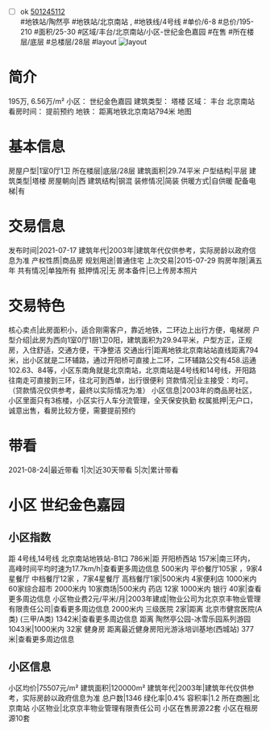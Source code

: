 - [ ] ok [501245112](https://bj.5i5j.com/ershoufang/501245112.html)  
 #地铁站/陶然亭 #地铁站/北京南站 ,  #地铁线/4号线
#单价/6-8 #总价/195-210 #面积/25-30   #区域/丰台/北京南站/小区-世纪金色嘉园 #在售 #所在楼层/底层 #总楼层/28层 #layout 
![layout](http://image2a.5i5j.com/bdir/layout/1d2ebd07ac9d409ca1e3d2038f805db0.jpg_P5.jpg) 
# 简介 
 195万,  6.56万/m² 
小区： 世纪金色嘉园
建筑类型： 塔楼
区域： 丰台 北京南站
看房时间： 提前预约
地铁： 距离地铁北京南站794米 地图
# 基本信息 
 房屋户型|1室0厅1卫
所在楼层|底层/28层
建筑面积|29.74平米
户型结构|平层
建筑类型|塔楼
房屋朝向|西
建筑结构|钢混
装修情况|简装
供暖方式|自供暖
配备电梯|有
# 交易信息 
 发布时间|2021-07-17
建筑年代|2003年|建筑年代仅供参考，实际房龄以政府信息为准
产权性质|商品房
规划用途|普通住宅
上次交易|2015-07-29
购房年限|满五年
共有情况|单独所有
抵押情况|无
房本备件|已上传房本照片
# 交易特色 
 核心卖点|此房面积小，适合刚需客户，靠近地铁，二环边上出行方便，电梯房
户型介绍|此房为西向1室0厅1厨1卫0阳，建筑面积为29.94平米，户型方正，正规房，入住舒适，交通方便，干净整洁
交通出行|距离地铁北京南站站直线距离794米，出小区就是二环辅路，通过开阳桥可直接上二环，二环辅路公交有458.运通102.63、84等，小区东南角就是北京南站，北京南站是4号线和14号线，开阳路往南走可直接到三环，往北可到西单，出行很便利
贷款情况|业主接受：均可。（贷款情况仅供参考，最终以实际情况为准）
小区信息|2003年的商品房社区，小区里面只有3栋楼，小区实行人车分流管理，全天保安执勤
权属抵押|无户口，诚意出售，看房比较方便，需要提前预约
# 带看 
 2021-08-24|最近带看	 1|次|近30天带看	 5|次|累计带看
# 小区 世纪金色嘉园
## 小区指数 
 距 4号线,14号线 北京南站地铁站-B1口 786米|距 开阳桥西站 157米|南三环内， 高峰时间平均时速为17.7km/h|查看更多周边信息
500米内 平价餐厅105家 ，9家4星餐厅
中档餐厅12家 ，7家4星餐厅
高档餐厅1家|500米内 4家便利店
1000米内 60家综合超市
2000米内 10家商场|500米内 药店 12家
1000米内 银行 40家|查看更多周边信息
小区物业费2元/平米/月|2003年建成|物业公司为北京京丰物业管理有限责任公司|查看更多周边信息
2000米内 三级医院 2家|距离 北京市健宫医院(A类) (三甲/A类) 1342米|查看更多周边信息
距离 陶然亭公园-冰雪乐园系列游园 1043米|1000米内 32家 健身房
距离最近健身房阳光游泳培训基地(西城站) 377米|查看更多周边信息
## 小区信息 
 小区均价|75507元/m²
建筑面积|120000m²
建筑年代|2003年|建筑年代仅供参考，实际房龄以政府信息为准
总户数|1346
绿化率|0.4%
容积率|1.2
所在商圈|北京南站
小区物业|北京京丰物业管理有限责任公司
小区在售房源22套
小区在租房源10套
